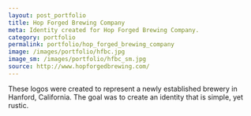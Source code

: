 ```yaml
---
layout: post_portfolio
title: Hop Forged Brewing Company
meta: Identity created for Hop Forged Brewing Company.
category: portfolio
permalink: portfolio/hop_forged_brewing_company
image: /images/portfolio/hfbc.jpg
image_sm: /images/portfolio/hfbc_sm.jpg
source: http://www.hopforgedbrewing.com/
---
```


These logos were created to represent a newly established brewery in Hanford, California. The goal was to create an identity that is simple, yet rustic.